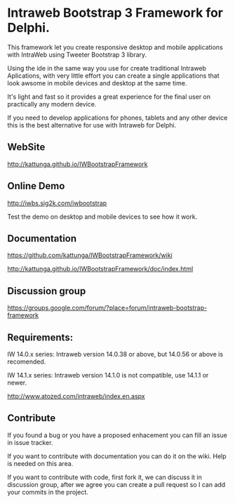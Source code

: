 # Intraweb Bootstrap 3 Framework for Delphi.

This framework let you create responsive desktop and mobile applications with IntraWeb using Tweeter Bootstrap 3 library.

Using the ide in the same way you use for create traditional Intraweb Aplications, with very little effort you can create a single applications that look awsome in mobile devices and desktop at the same time.

It's light and fast so it provides a great experience for the final user on practically any modern device.

If you need to develop applications for phones, tablets and any other device this is the best alternative for use  with Intraweb for Delphi. 

## WebSite

http://kattunga.github.io/IWBootstrapFramework

## Online Demo

http://iwbs.sig2k.com/iwbootstrap

Test the demo on desktop and mobile devices to see how it work.

## Documentation

https://github.com/kattunga/IWBootstrapFramework/wiki

http://kattunga.github.io/IWBootstrapFramework/doc/index.html

## Discussion group

https://groups.google.com/forum/?place=forum/intraweb-bootstrap-framework

## Requirements:

IW 14.0.x series:
Intraweb version 14.0.38 or above, but 14.0.56 or above is recomended.

IW 14.1.x series:
Intraweb version 14.1.0 is not compatible, use 14.1.1 or newer.

http://www.atozed.com/intraweb/index.en.aspx

## Contribute

If you found a bug or you have a proposed enhacement you can fill an issue in issue tracker.

If you want to contribute with documentation you can do it on the wiki. Help is needed on this area.

If you want to contribute with code, first fork it, we can discuss it in discussion group, after we agree you can create a pull request so I can add your commits in the project.
